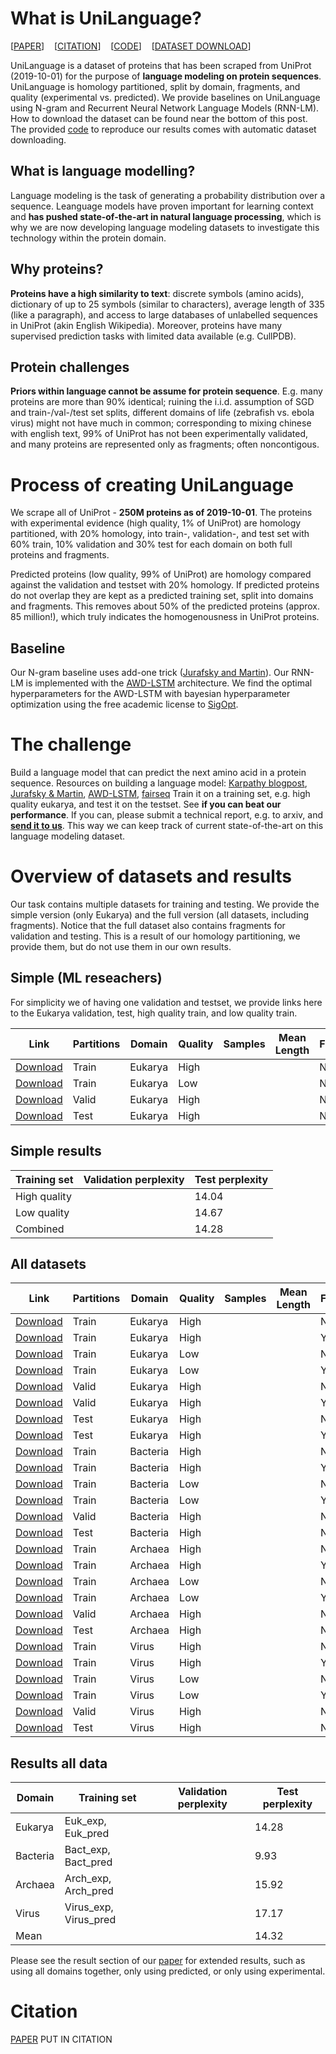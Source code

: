 # What is UniLanguage?
[[PAPER](bioxiv)]&nbsp;&nbsp;&nbsp;&nbsp;[[CITATION](bioxiv)]&nbsp;&nbsp;&nbsp;&nbsp;[[CODE](github)]&nbsp;&nbsp;&nbsp;&nbsp;[[DATASET DOWNLOAD](dtu)]

UniLanguage is a dataset of proteins that has been scraped from UniProt (2019-10-01) for the purpose of **language modeling on protein sequences**.
UniLanguage is homology partitioned, split by domain, fragments, and quality (experimental vs. predicted).
We provide baselines on UniLanguage using N-gram and Recurrent Neural Network Language Models (RNN-LM).
How to download the dataset can be found near the bottom of this post.
The provided [code](github) to reproduce our results comes with automatic dataset downloading.

## What is language modelling?
Language modeling is the task of generating a probability distribution over a sequence.
Leanguage models have proven important for learning context and **has pushed state-of-the-art in natural language processing**, which is why we are now developing language modeling datasets to investigate this technology within the protein domain.

## Why proteins?
**Proteins have a high similarity to text**: discrete symbols (amino acids), dictionary of up to 25 symbols (similar to characters), average length of 335 (like a paragraph), and access to large databases of unlabelled sequences in UniProt (akin English Wikipedia).
Moreover, proteins have many supervised prediction tasks with limited data available (e.g. CullPDB).

## Protein challenges
**Priors within language cannot be assume for protein sequence**.
E.g. many proteins are more than 90% identical; ruining the i.i.d. assumption of SGD and train-/val-/test set splits, different domains of life (zebrafish vs. ebola virus) might not have much in common; corresponding to mixing chinese with english text, 99% of UniProt has not been experimentally validated, and many proteins are represented only as fragments; often noncontigous.

# Process of creating UniLanguage
We scrape all of UniProt - **250M proteins as of 2019-10-01**.
The proteins with experimental evidence (high quality, 1% of UniProt) are homology partitioned, with 20% homology, into train-, validation-, and test set with 60% train, 10% validation and 30% test for each domain on both full proteins and fragments.

Predicted proteins (low quality, 99% of UniProt) are homology compared against the validation and testset with 20% homology.
If predicted proteins do not overlap they are kept as a predicted training set, split into domains and fragments.
This removes about 50% of the predicted proteins (approx. 85 million!), which truly indicates the homogenousness in UniProt proteins.

## Baseline
Our N-gram baseline uses add-one trick ([Jurafsky and Martin](https://web.stanford.edu/~jurafsky/slp3/)).
Our RNN-LM is implemented with the [AWD-LSTM](https://github.com/salesforce/awd-lstm-lm) architecture.
We find the optimal hyperparameters for the AWD-LSTM with bayesian hyperparameter optimization using the free academic license to [SigOpt](http://sigopt.com/).

# The challenge
Build a language model that can predict the next amino acid in a protein sequence.
Resources on building a language model: [Karpathy blogpost](http://karpathy.github.io/2015/05/21/rnn-effectiveness/), [Jurafsky & Martin](https://web.stanford.edu/~jurafsky/slp3/), [AWD-LSTM](https://github.com/salesforce/awd-lstm-lm), [fairseq](https://github.com/pytorch/fairseq/tree/master/examples/language_model)
Train it on a training set, e.g. high quality eukarya, and test it on the testset.
See **if you can beat our performance**.
If you can, please submit a technical report, e.g. to arxiv, and **[send it to us](mailto:jjalma@dtu.dk)**.
This way we can keep track of current state-of-the-art on this language modeling dataset.


# Overview of datasets and results
Our task contains multiple datasets for training and testing. We provide the simple version (only Eukarya) and the full version (all datasets, including fragments).
Notice that the full dataset also contains fragments for validation and testing. This is a result of our homology partitioning, we provide them, but do not use them in our own results.

## Simple (ML reseachers)
For simplicity we of having one validation and testset, we provide links here to the Eukarya validation, test, high quality train, and low quality train.

| Link         | Partitions | Domain   | Quality | Samples | Mean Length | Fragments |
|--------------|------------|----------|---------|---------|-------------|-----------|
| [Download]() | Train      | Eukarya  | High    |         |             | No        |
| [Download]() | Train      | Eukarya  | Low     |         |             | No        |
| [Download]() | Valid      | Eukarya  | High    |         |             | No        |
| [Download]() | Test       | Eukarya  | High    |         |             | No        |

## Simple results
| Training set | Validation perplexity | Test perplexity |
|--------------|-----------------------|-----------------|
| High quality |                       | 14.04           |
| Low quality  |                       | 14.67           |
| Combined     |                       | 14.28           |

## All datasets
| Link         | Partitions | Domain   | Quality | Samples | Mean Length | Fragments |
|--------------|------------|----------|---------|---------|-------------|-----------|
| [Download]() | Train      | Eukarya  | High    |         |             | No        |
| [Download]() | Train      | Eukarya  | High    |         |             | Yes       |
| [Download]() | Train      | Eukarya  | Low     |         |             | No        |
| [Download]() | Train      | Eukarya  | Low     |         |             | Yes       |
| [Download]() | Valid      | Eukarya  | High    |         |             | No        |
| [Download]() | Valid      | Eukarya  | High    |         |             | Yes       |
| [Download]() | Test       | Eukarya  | High    |         |             | No        |
| [Download]() | Test       | Eukarya  | High    |         |             | Yes       |
| [Download]() | Train      | Bacteria | High    |         |             | No        |
| [Download]() | Train      | Bacteria | High    |         |             | Yes       |
| [Download]() | Train      | Bacteria | Low     |         |             | No        |
| [Download]() | Train      | Bacteria | Low     |         |             | Yes       |
| [Download]() | Valid      | Bacteria | High    |         |             | No        |
| [Download]() | Test       | Bacteria | High    |         |             | No        |
| [Download]() | Train      | Archaea  | High    |         |             | No        |
| [Download]() | Train      | Archaea  | High    |         |             | Yes       |
| [Download]() | Train      | Archaea  | Low     |         |             | No        |
| [Download]() | Train      | Archaea  | Low     |         |             | Yes       |
| [Download]() | Valid      | Archaea  | High    |         |             | No        |
| [Download]() | Test       | Archaea  | High    |         |             | No        |
| [Download]() | Train      | Virus    | High    |         |             | No        |
| [Download]() | Train      | Virus    | High    |         |             | Yes       |
| [Download]() | Train      | Virus    | Low     |         |             | No        |
| [Download]() | Train      | Virus    | Low     |         |             | Yes       |
| [Download]() | Valid      | Virus    | High    |         |             | No        |
| [Download]() | Test       | Virus    | High    |         |             | No        |

## Results all data
| Domain   | Training set          | Validation perplexity | Test perplexity |
|----------|-----------------------|-----------------------|-----------------|
| Eukarya  | Euk_exp, Euk_pred     |                       | 14.28           |
| Bacteria | Bact_exp, Bact_pred   |                       | 9.93            |
| Archaea  | Arch_exp, Arch_pred   |                       | 15.92           |
| Virus    | Virus_exp, Virus_pred |                       | 17.17           |
| Mean     |                       |                       | 14.32           |

Please see the result section of our [paper]() for extended results, such as using all domains together, only using predicted, or only using experimental.

# Citation
[PAPER](bioxiv)
PUT IN CITATION
